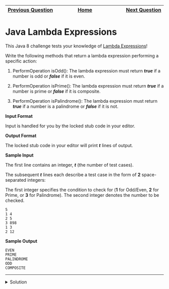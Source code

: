 | <img width=1000>[Previous Question](https://github.com/Kevin-Lago/java-hackerrank-solutions/tree/main/src/advanced/covariant_return_types)</img> | <img width=1000>[Home](https://github.com/Kevin-Lago/java-hackerrank-solutions)</img> | <img width=1000>[Next Question](https://github.com/Kevin-Lago/java-hackerrank-solutions/tree/main/src/java_md5)</img> |
|:---|:---:|---:|

# Java Lambda Expressions

This Java 8 challenge tests your knowledge of [Lambda Expressions]()!

Write the following methods that return a lambda expression performing a specific action:

1. PerformOperation isOdd(): The lambda expression must return ___true___ if a number is odd or ___false___ if it is even.

2. PerformOperation isPrime(): The lambda expression must return ___true___ if a number is prime or ___false___ if it is composite.

3. PerformOperation isPalindrome(): The lambda expression must return ___true___ if a number is a palindrome or ___false___ if it is not.

__Input Format__

Input is handled for you by the locked stub code in your editor.

__Output Format__

The locked stub code in your editor will print ___t___ lines of output.

__Sample Input__

The first line contains an integer, ___t___ (the number of test cases).

The subsequent ___t___ lines each describe a test case in the form of __2__ space-separated integers:

The first integer specifies the condition to check for (__1__ for Odd/Even, __2__ for Prime, or __3__ for Palindrome). The second integer denotes the number to be checked.

```
5
1 4
2 5
3 898
1 3
2 12
```

__Sample Output__

```
EVEN
PRIME
PALINDROME
ODD
COMPOSITE
```

---

<details><summary>Solution</summary>
    
```java

```
</details>